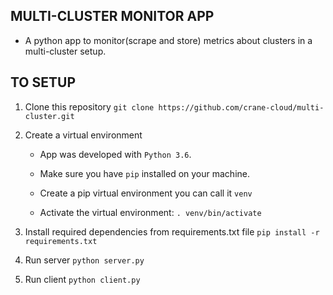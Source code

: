 ## MULTI-CLUSTER MONITOR APP

- A python app to monitor(scrape and store) metrics about clusters in a multi-cluster setup.


## TO SETUP

1. Clone this repository `git clone https://github.com/crane-cloud/multi-cluster.git`
2. Create a virtual environment 

    - App was developed with `Python 3.6`.

    - Make sure you have `pip` installed on your machine.

    - Create a pip virtual environment you can call it `venv`

    - Activate the virtual environment: `. venv/bin/activate`

3. Install required dependencies from requirements.txt file `pip install -r requirements.txt`
4. Run server  `python server.py`
5. Run client  `python client.py`
